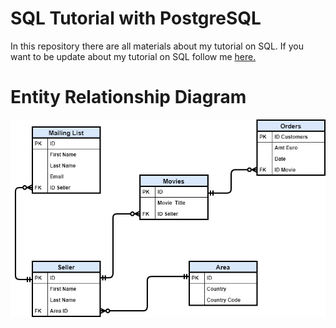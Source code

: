 # SQL Tutorial with PostgreSQL

In this repository there are all materials about my tutorial on SQL.
If you want to be update about my tutorial on SQL follow me [here.](https://towardsdatascience.com/tagged/Sql%20Tutorial)


# Entity Relationship Diagram

![alt text](ERD_project.png "ERD Tutorial")
